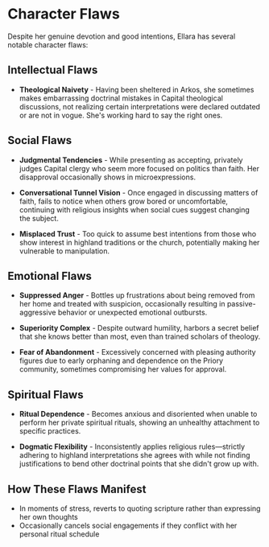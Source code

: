 # Character Flaws

Despite her genuine devotion and good intentions, Ellara has several notable character flaws:

## Intellectual Flaws

- **Theological Naivety** - Having been sheltered in Arkos, she sometimes makes embarrassing doctrinal mistakes in Capital theological discussions, not realizing certain interpretations were declared outdated or are not in vogue. She's working hard to say the right ones.
  
## Social Flaws

- **Judgmental Tendencies** - While presenting as accepting, privately judges Capital clergy who seem more focused on politics than faith. Her disapproval occasionally shows in microexpressions.
  
- **Conversational Tunnel Vision** - Once engaged in discussing matters of faith, fails to notice when others grow bored or uncomfortable, continuing with religious insights when social cues suggest changing the subject.
  
- **Misplaced Trust** - Too quick to assume best intentions from those who show interest in highland traditions or the church, potentially making her vulnerable to manipulation.

## Emotional Flaws

- **Suppressed Anger** - Bottles up frustrations about being removed from her home and treated with suspicion, occasionally resulting in passive-aggressive behavior or unexpected emotional outbursts.
  
- **Superiority Complex** - Despite outward humility, harbors a secret belief that she knows better than most, even than trained scholars of theology.
  
- **Fear of Abandonment** - Excessively concerned with pleasing authority figures due to early orphaning and dependence on the Priory community, sometimes compromising her values for approval.

## Spiritual Flaws

- **Ritual Dependence** - Becomes anxious and disoriented when unable to perform her private spiritual rituals, showing an unhealthy attachment to specific practices.
  
- **Dogmatic Flexibility** - Inconsistently applies religious rules—strictly adhering to highland interpretations she agrees with while not finding justifications to bend other doctrinal points that she didn't grow up with.

## How These Flaws Manifest

- In moments of stress, reverts to quoting scripture rather than expressing her own thoughts
- Occasionally cancels social engagements if they conflict with her personal ritual schedule